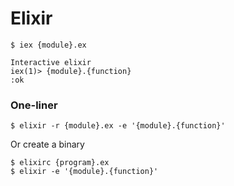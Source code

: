 # Elixir

```
$ iex {module}.ex

Interactive elixir
iex(1)> {module}.{function}
:ok
```

### One-liner
```
$ elixir -r {module}.ex -e '{module}.{function}'
```

Or create a binary
```
$ elixirc {program}.ex
$ elixir -e '{module}.{function}'
```
